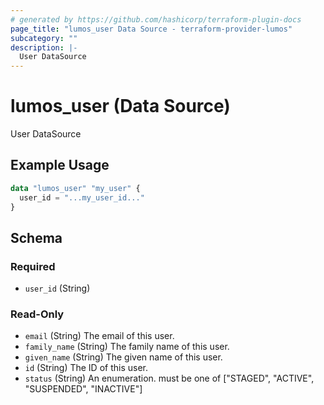 ```yaml
---
# generated by https://github.com/hashicorp/terraform-plugin-docs
page_title: "lumos_user Data Source - terraform-provider-lumos"
subcategory: ""
description: |-
  User DataSource
---
```


# lumos_user (Data Source)

User DataSource

## Example Usage

```terraform
data "lumos_user" "my_user" {
  user_id = "...my_user_id..."
}
```

<!-- schema generated by tfplugindocs -->
## Schema

### Required

- `user_id` (String)

### Read-Only

- `email` (String) The email of this user.
- `family_name` (String) The family name of this user.
- `given_name` (String) The given name of this user.
- `id` (String) The ID of this user.
- `status` (String) An enumeration. must be one of ["STAGED", "ACTIVE", "SUSPENDED", "INACTIVE"]

